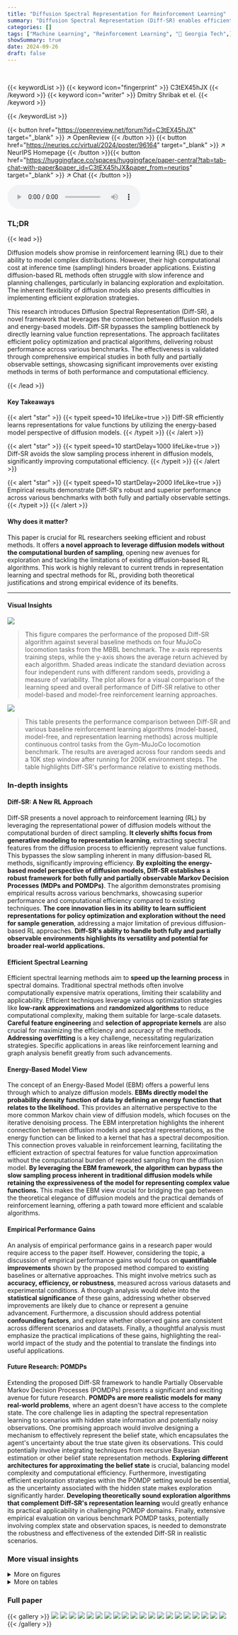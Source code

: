```yaml
---
title: "Diffusion Spectral Representation for Reinforcement Learning"
summary: "Diffusion Spectral Representation (Diff-SR) enables efficient reinforcement learning by extracting sufficient value function representations from diffusion models, bypassing slow sampling and facilita..."
categories: []
tags: ["Machine Learning", "Reinforcement Learning", "🏢 Georgia Tech",]
showSummary: true
date: 2024-09-26
draft: false
---
```


<br>

{{< keywordList >}}
{{< keyword icon="fingerprint" >}} C3tEX45hJX {{< /keyword >}}
{{< keyword icon="writer" >}} Dmitry Shribak et el. {{< /keyword >}}
 
{{< /keywordList >}}

{{< button href="https://openreview.net/forum?id=C3tEX45hJX" target="_blank" >}}
↗ OpenReview
{{< /button >}}
{{< button href="https://neurips.cc/virtual/2024/poster/96164" target="_blank" >}}
↗ NeurIPS Homepage
{{< /button >}}{{< button href="https://huggingface.co/spaces/huggingface/paper-central?tab=tab-chat-with-paper&paper_id=C3tEX45hJX&paper_from=neurips" target="_blank" >}}
↗ Chat
{{< /button >}}



<audio controls>
    <source src="https://ai-paper-reviewer.com/C3tEX45hJX/podcast.wav" type="audio/wav">
    Your browser does not support the audio element.
</audio>


### TL;DR


{{< lead >}}

Diffusion models show promise in reinforcement learning (RL) due to their ability to model complex distributions. However, their high computational cost at inference time (sampling) hinders broader applications.  Existing diffusion-based RL methods often struggle with slow inference and planning challenges, particularly in balancing exploration and exploitation.  The inherent flexibility of diffusion models also presents difficulties in implementing efficient exploration strategies.

This research introduces Diffusion Spectral Representation (Diff-SR), a novel framework that leverages the connection between diffusion models and energy-based models. Diff-SR bypasses the sampling bottleneck by directly learning value function representations. The approach facilitates efficient policy optimization and practical algorithms, delivering robust performance across various benchmarks.  The effectiveness is validated through comprehensive empirical studies in both fully and partially observable settings, showcasing significant improvements over existing methods in terms of both performance and computational efficiency.

{{< /lead >}}


#### Key Takeaways

{{< alert "star" >}}
{{< typeit speed=10 lifeLike=true >}} Diff-SR efficiently learns representations for value functions by utilizing the energy-based model perspective of diffusion models. {{< /typeit >}}
{{< /alert >}}

{{< alert "star" >}}
{{< typeit speed=10 startDelay=1000 lifeLike=true >}} Diff-SR avoids the slow sampling process inherent in diffusion models, significantly improving computational efficiency. {{< /typeit >}}
{{< /alert >}}

{{< alert "star" >}}
{{< typeit speed=10 startDelay=2000 lifeLike=true >}} Empirical results demonstrate Diff-SR's robust and superior performance across various benchmarks with both fully and partially observable settings. {{< /typeit >}}
{{< /alert >}}

#### Why does it matter?
This paper is crucial for RL researchers seeking efficient and robust methods.  It offers **a novel approach to leverage diffusion models without the computational burden of sampling**, opening new avenues for exploration and tackling the limitations of existing diffusion-based RL algorithms. This work is highly relevant to current trends in representation learning and spectral methods for RL, providing both theoretical justifications and strong empirical evidence of its benefits.

------
#### Visual Insights



![](https://ai-paper-reviewer.com/C3tEX45hJX/figures_7_1.jpg)

> This figure compares the performance of the proposed Diff-SR algorithm against several baseline methods on four MuJoCo locomotion tasks from the MBBL benchmark.  The x-axis represents training steps, while the y-axis shows the average return achieved by each algorithm.  Shaded areas indicate the standard deviation across four independent runs with different random seeds, providing a measure of variability.  The plot allows for a visual comparison of the learning speed and overall performance of Diff-SR relative to other model-based and model-free reinforcement learning approaches.





![](https://ai-paper-reviewer.com/C3tEX45hJX/tables_8_1.jpg)

> This table presents the performance comparison between Diff-SR and various baseline reinforcement learning algorithms (model-based, model-free, and representation learning methods) across multiple continuous control tasks from the Gym-MuJoCo locomotion benchmark.  The results are averaged across four random seeds and a 10K step window after running for 200K environment steps.  The table highlights Diff-SR's performance relative to existing methods.





### In-depth insights


#### Diff-SR: A New RL Approach
Diff-SR presents a novel approach to reinforcement learning (RL) by leveraging the representational power of diffusion models without the computational burden of direct sampling.  **It cleverly shifts focus from generative modeling to representation learning**, extracting spectral features from the diffusion process to efficiently represent value functions.  This bypasses the slow sampling inherent in many diffusion-based RL methods, significantly improving efficiency.  **By exploiting the energy-based model perspective of diffusion models, Diff-SR establishes a robust framework for both fully and partially observable Markov Decision Processes (MDPs and POMDPs)**. The algorithm demonstrates promising empirical results across various benchmarks, showcasing superior performance and computational efficiency compared to existing techniques.  **The core innovation lies in its ability to learn sufficient representations for policy optimization and exploration without the need for sample generation**, addressing a major limitation of previous diffusion-based RL approaches.  **Diff-SR's ability to handle both fully and partially observable environments highlights its versatility and potential for broader real-world applications.**

#### Efficient Spectral Learning
Efficient spectral learning methods aim to **speed up the learning process** in spectral domains.  Traditional spectral methods often involve computationally expensive matrix operations, limiting their scalability and applicability.  Efficient techniques leverage various optimization strategies like **low-rank approximations** and **randomized algorithms** to reduce computational complexity, making them suitable for large-scale datasets.  **Careful feature engineering** and **selection of appropriate kernels** are also crucial for maximizing the efficiency and accuracy of the methods.  **Addressing overfitting** is a key challenge, necessitating regularization strategies.  Specific applications in areas like reinforcement learning and graph analysis benefit greatly from such advancements.

#### Energy-Based Model View
The concept of an Energy-Based Model (EBM) offers a powerful lens through which to analyze diffusion models.  **EBMs directly model the probability density function of data by defining an energy function that relates to the likelihood.**  This provides an alternative perspective to the more common Markov chain view of diffusion models, which focuses on the iterative denoising process. The EBM interpretation highlights the inherent connection between diffusion models and spectral representations, as the energy function can be linked to a kernel that has a spectral decomposition. This connection proves valuable in reinforcement learning, facilitating the efficient extraction of spectral features for value function approximation without the computational burden of repeated sampling from the diffusion model. **By leveraging the EBM framework, the algorithm can bypass the slow sampling process inherent in traditional diffusion models while retaining the expressiveness of the model for representing complex value functions.**  This makes the EBM view crucial for bridging the gap between the theoretical elegance of diffusion models and the practical demands of reinforcement learning, offering a path toward more efficient and scalable algorithms.

#### Empirical Performance Gains
An analysis of empirical performance gains in a research paper would require access to the paper itself.  However, considering the topic, a discussion of empirical performance gains would focus on **quantifiable improvements** shown by the proposed method compared to existing baselines or alternative approaches.  This might involve metrics such as **accuracy, efficiency, or robustness**, measured across various datasets and experimental conditions.  A thorough analysis would delve into the **statistical significance** of these gains, addressing whether observed improvements are likely due to chance or represent a genuine advancement.  Furthermore, a discussion should address potential **confounding factors**, and explore whether observed gains are consistent across different scenarios and datasets.  Finally, a thoughtful analysis must emphasize the practical implications of these gains, highlighting the real-world impact of the study and the potential to translate the findings into useful applications.

#### Future Research: POMDPs
Extending the proposed Diff-SR framework to handle Partially Observable Markov Decision Processes (POMDPs) presents a significant and exciting avenue for future research.  **POMDPs are more realistic models for many real-world problems**, where an agent doesn't have access to the complete state.  The core challenge lies in adapting the spectral representation learning to scenarios with hidden state information and potentially noisy observations.  One promising approach would involve designing a mechanism to effectively represent the belief state, which encapsulates the agent's uncertainty about the true state given its observations. This could potentially involve integrating techniques from recursive Bayesian estimation or other belief state representation methods.  **Exploring different architectures for approximating the belief state** is crucial, balancing model complexity and computational efficiency.  Furthermore, investigating efficient exploration strategies within the POMDP setting would be essential, as the uncertainty associated with the hidden state makes exploration significantly harder.  **Developing theoretically sound exploration algorithms that complement Diff-SR's representation learning** would greatly enhance its practical applicability in challenging POMDP domains.  Finally, extensive empirical evaluation on various benchmark POMDP tasks, potentially involving complex state and observation spaces, is needed to demonstrate the robustness and effectiveness of the extended Diff-SR in realistic scenarios.


### More visual insights

<details>
<summary>More on figures
</summary>


![](https://ai-paper-reviewer.com/C3tEX45hJX/figures_8_1.jpg)

> This figure shows a bar chart comparing the runtime of three reinforcement learning algorithms: Diff-SR, LV-Rep, and PolyGRAD.  The runtime is measured in hours across all the Gym MuJoCo locomotion environments.  Diff-SR shows significantly shorter training time than the other two algorithms, demonstrating its computational efficiency.


![](https://ai-paper-reviewer.com/C3tEX45hJX/figures_9_1.jpg)

> This figure shows the learning curves for eight different image-based partially observable Markov decision process (POMDP) tasks from the Meta-World benchmark.  Each curve represents the success rate of a particular reinforcement learning algorithm over the course of training.  The algorithms being compared include MWM, µLV-Rep, Dreamer-v2, DrQ-v2, and Diff-SR.  The shaded area around each curve indicates the standard deviation across five different random seeds, giving a sense of the variability in performance.  The x-axis represents the number of environment steps, and the y-axis represents the success rate (in percent).


![](https://ai-paper-reviewer.com/C3tEX45hJX/figures_18_1.jpg)

> This figure compares the performance of the proposed Diffusion Spectral Representation (Diff-SR) method against several baseline reinforcement learning algorithms across multiple MuJoCo locomotion tasks from the MBBL benchmark.  The x-axis represents training steps, and the y-axis represents the average return achieved by each algorithm. The solid lines show the average performance across four different random seeds, while the shaded areas indicate the standard deviation, giving a measure of the variability of the results.  This visualizes the learning curves and allows for a comparison of the sample efficiency and overall performance of Diff-SR relative to other methods.


![](https://ai-paper-reviewer.com/C3tEX45hJX/figures_19_1.jpg)

> This figure compares the performance of Diff-SR against several baseline methods across multiple MuJoCo locomotion tasks from the MBBL benchmark.  The x-axis represents training steps, while the y-axis shows the reward obtained. Each curve represents the average reward over four runs, with the shaded area indicating the standard deviation.  The figure visually demonstrates Diff-SR's superior performance and stability compared to other methods like LV-Rep, SAC, and PolyGRAD.


![](https://ai-paper-reviewer.com/C3tEX45hJX/figures_21_1.jpg)

> This figure visualizes the process of generating images using the learned score functions from Diff-SR. Starting from a random noise, the model progressively refines the image over multiple steps, eventually reaching a reconstruction that closely resembles the original observation. This demonstrates the ability of the learned score function to capture the underlying data distribution and reconstruct images from noisy latent representations.


</details>




<details>
<summary>More on tables
</summary>


![](https://ai-paper-reviewer.com/C3tEX45hJX/tables_17_1.jpg)
> This table presents the performance comparison of Diff-SR against various baseline reinforcement learning algorithms across multiple continuous control tasks from the MuJoCo locomotion benchmark after 200,000 environment steps.  The results are averaged across four random seeds, utilizing a window size of 10,000 steps for smoothing.  Results from MBBL (Wang et al., 2019) and LV-Rep (Ren et al., 2022a) are also included for comparison.

![](https://ai-paper-reviewer.com/C3tEX45hJX/tables_18_1.jpg)
> This table compares the performance of the proposed Diff-SR algorithm against various baseline reinforcement learning algorithms across multiple continuous control tasks from the Gym-MuJoCo locomotion benchmark.  The performance metrics are averaged over four random seeds and a 10k step window.  The algorithms are categorized into model-based RL, model-free RL, and representation RL methods for better comparison.  Asterisks and daggers indicate that the results for certain methods were taken from other papers, referenced in the caption.

![](https://ai-paper-reviewer.com/C3tEX45hJX/tables_20_1.jpg)
> This table lists the hyperparameters used in the experiments for Diff-SR on state-based Partially Observable Markov Decision Processes (POMDPs).  It includes settings for the actor and critic networks, the Diff-SR representation, and the training process.  Note that the Diff-SR representation dimension is specific to the cheetah environment, while other hyperparameters are generally applicable.

</details>




### Full paper

{{< gallery >}}
<img src="https://ai-paper-reviewer.com/C3tEX45hJX/1.png" class="grid-w50 md:grid-w33 xl:grid-w25" />
<img src="https://ai-paper-reviewer.com/C3tEX45hJX/2.png" class="grid-w50 md:grid-w33 xl:grid-w25" />
<img src="https://ai-paper-reviewer.com/C3tEX45hJX/3.png" class="grid-w50 md:grid-w33 xl:grid-w25" />
<img src="https://ai-paper-reviewer.com/C3tEX45hJX/4.png" class="grid-w50 md:grid-w33 xl:grid-w25" />
<img src="https://ai-paper-reviewer.com/C3tEX45hJX/5.png" class="grid-w50 md:grid-w33 xl:grid-w25" />
<img src="https://ai-paper-reviewer.com/C3tEX45hJX/6.png" class="grid-w50 md:grid-w33 xl:grid-w25" />
<img src="https://ai-paper-reviewer.com/C3tEX45hJX/7.png" class="grid-w50 md:grid-w33 xl:grid-w25" />
<img src="https://ai-paper-reviewer.com/C3tEX45hJX/8.png" class="grid-w50 md:grid-w33 xl:grid-w25" />
<img src="https://ai-paper-reviewer.com/C3tEX45hJX/9.png" class="grid-w50 md:grid-w33 xl:grid-w25" />
<img src="https://ai-paper-reviewer.com/C3tEX45hJX/10.png" class="grid-w50 md:grid-w33 xl:grid-w25" />
<img src="https://ai-paper-reviewer.com/C3tEX45hJX/11.png" class="grid-w50 md:grid-w33 xl:grid-w25" />
<img src="https://ai-paper-reviewer.com/C3tEX45hJX/12.png" class="grid-w50 md:grid-w33 xl:grid-w25" />
<img src="https://ai-paper-reviewer.com/C3tEX45hJX/13.png" class="grid-w50 md:grid-w33 xl:grid-w25" />
<img src="https://ai-paper-reviewer.com/C3tEX45hJX/14.png" class="grid-w50 md:grid-w33 xl:grid-w25" />
<img src="https://ai-paper-reviewer.com/C3tEX45hJX/15.png" class="grid-w50 md:grid-w33 xl:grid-w25" />
<img src="https://ai-paper-reviewer.com/C3tEX45hJX/16.png" class="grid-w50 md:grid-w33 xl:grid-w25" />
<img src="https://ai-paper-reviewer.com/C3tEX45hJX/17.png" class="grid-w50 md:grid-w33 xl:grid-w25" />
<img src="https://ai-paper-reviewer.com/C3tEX45hJX/18.png" class="grid-w50 md:grid-w33 xl:grid-w25" />
<img src="https://ai-paper-reviewer.com/C3tEX45hJX/19.png" class="grid-w50 md:grid-w33 xl:grid-w25" />
<img src="https://ai-paper-reviewer.com/C3tEX45hJX/20.png" class="grid-w50 md:grid-w33 xl:grid-w25" />
{{< /gallery >}}
